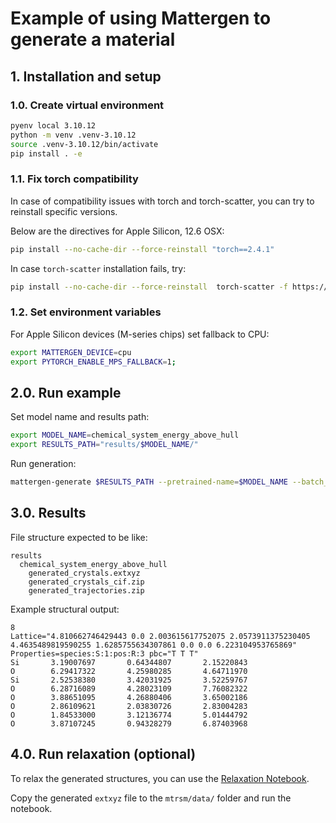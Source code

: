 # Example of using Mattergen to generate a material

## 1. Installation and setup

### 1.0. Create virtual environment
```bash
pyenv local 3.10.12
python -m venv .venv-3.10.12
source .venv-3.10.12/bin/activate
pip install . -e
```

### 1.1. Fix torch compatibility

In case of compatibility issues with torch and torch-scatter, you can try to reinstall specific versions.

Below are the directives for Apple Silicon, 12.6 OSX:

```bash
pip install --no-cache-dir --force-reinstall "torch==2.4.1"
```

In case `torch-scatter` installation fails, try:
```bash
pip install --no-cache-dir --force-reinstall  torch-scatter -f https://data.pyg.org/whl/torch-2.4.1.html
```

### 1.2. Set environment variables

For Apple Silicon devices (M-series chips) set fallback to CPU:
```bash
export MATTERGEN_DEVICE=cpu
export PYTORCH_ENABLE_MPS_FALLBACK=1;
```

## 2.0. Run example

Set model name and results path:
```bash
export MODEL_NAME=chemical_system_energy_above_hull
export RESULTS_PATH="results/$MODEL_NAME/"
```

Run generation:
```bash
mattergen-generate $RESULTS_PATH --pretrained-name=$MODEL_NAME --batch_size=1 --properties_to_condition_on="{'chemical_system': 'Si-O'}" --diffusion_guidance_factor=2.0
```

## 3.0. Results

File structure expected to be like:
```
results
  chemical_system_energy_above_hull
    generated_crystals.extxyz
    generated_crystals_cif.zip
    generated_trajectories.zip
```

Example structural output:
```
8
Lattice="4.810662746429443 0.0 2.003615617752075 2.0573911375230405 4.4635489819590255 1.6285755634307861 0.0 0.0 6.223104953765869" Properties=species:S:1:pos:R:3 pbc="T T T"
Si       3.19007697       0.64344807       2.15220843
O        6.29417322       4.25980285       4.64711970
Si       2.52538380       3.42031925       3.52259767
O        6.28716089       4.28023109       7.76082322
O        3.88651095       4.26880406       3.65002186
O        2.86109621       2.03830726       2.83004283
O        1.84533000       3.12136774       5.01444792
O        3.87107245       0.94328279       6.87403968
```

## 4.0. Run relaxation (optional)

To relax the generated structures, you can use the [Relaxation Notebook](../mtrsm/relax_generated_material.ipynb).

Copy the generated `extxyz` file to the `mtrsm/data/` folder and run the notebook.
